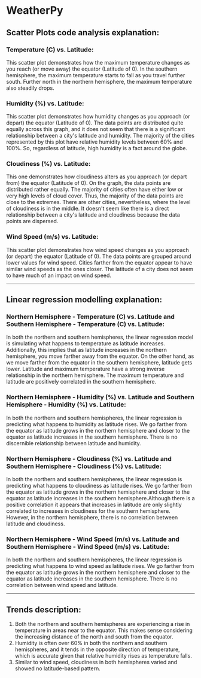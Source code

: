 # WeatherPy

## Scatter Plots code analysis explanation:

### Temperature (C) vs. Latitude:

This scatter plot demonstrates how the maximum temperature changes as you reach (or move away) the equator (Latitude of 0). In the southern hemisphere, the maximum temperature starts to fall as you travel further south. Further north in the northern hemisphere, the maximum temperature also steadily drops.

### Humidity (%) vs. Latitude:

This scatter plot demonstrates how humidity changes as you approach (or depart) the equator (Latitude of 0). The data points are distributed quite equally across this graph, and it does not seem that there is a significant relationship between a city's latitude and humidity. The majority of the cities represented by this plot have relative humidity levels between 60% and 100%. So, regardless of latitude, high humidity is a fact around the globe.

### Cloudiness (%) vs. Latitude:

This one demonstrates how cloudiness alters as you approach (or depart from) the equator (Latitude of 0). On the graph, the data points are distributed rather equally. The majority of cities often have either low or very high levels of cloud cover. Thus, the majority of the data points are close to the extremes. There are other cities, nevertheless, where the level of cloudiness is in the middle. It doesn't seem like there is a direct relationship between a city's latitude and cloudiness because the data points are dispersed.

### Wind Speed (m/s) vs. Latitude:

This scatter plot demonstrates how wind speed changes as you approach (or depart) the equator (Latitude of 0). The data points are grouped around lower values for wind speed. Cities farther from the equator appear to have similar wind speeds as the ones closer. The latitude of a city does not seem to have much of an impact on wind speed.

---

## Linear regression modelling explanation:

### Northern Hemisphere - Temperature (C) vs. Latitude and Southern Hemisphere - Temperature (C) vs. Latitude:

In both the northern and southern hemispheres, the linear regression model is simulating what happens to temperature as latitude increases. Additionally, this implies that as latitude increases in the northern hemisphere, you move farther away from the equator. On the other hand, as we move farther from the equator in the southern hemisphere, latitude gets lower. Latitude and maximum temperature have a strong inverse relationship in the northern hemisphere. The maximum temperature and latitude are positively correlated in the southern hemisphere.

### Northern Hemisphere - Humidity (%) vs. Latitude and Southern Hemisphere - Humidity (%) vs. Latitude:

In both the northern and southern hemispheres, the linear regression is predicting what happens to humidity as latitude rises. We go farther from the equator as latitude grows in the northern hemisphere and closer to the equator as latitude increases in the southern hemisphere. There is no discernible relationship between latitude and humidity.

### Northern Hemisphere - Cloudiness (%) vs. Latitude and Southern Hemisphere - Cloudiness (%) vs. Latitude:

In both the northern and southern hemispheres, the linear regression is predicting what happens to cloudiness as latitude rises. We go farther from the equator as latitude grows in the northern hemisphere and closer to the equator as latitude increases in the southern hemisphere.Although there is a positive correlation it appears that increases in latitude are only slightly correlated to increases in cloudiness for the southern hemisphere. However, in the northern hemisphere, there is no correlation between latitude and cloudiness.

### Northern Hemisphere - Wind Speed (m/s) vs. Latitude and Southern Hemisphere - Wind Speed (m/s) vs. Latitude:

In both the northern and southern hemispheres, the linear regression is predicting what happens to wind speed as latitude rises. We go farther from the equator as latitude grows in the northern hemisphere and closer to the equator as latitude increases in the southern hemisphere. There is no correlation between wind speed and latitude.

---

## Trends description:

1. Both the northern and southern hemispheres are experiencing a rise in temperature in areas near to the equator. This makes sense considering the increasing distance of the north and south from the equator.
2. Humidity is often over 60% in both the northern and southern hemispheres, and it tends in the opposite direction of temperature, which is accurate given that relative humidity rises as temperature falls.
3. Similar to wind speed, cloudiness in both hemispheres varied and showed no latitude-based pattern.